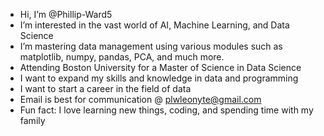 - Hi, I’m @Phillip-Ward5
- I’m interested in the vast world of AI, Machine Learning, and Data Science
- I’m mastering data management using various modules such as matplotlib, numpy, pandas, PCA, and much more. 
- Attending Boston University for a Master of Science in Data Science
- I want to expand my skills and knowledge in data and programming
- I want to start a career in the field of data
- Email is best for communication @ plwleonyte@gmail.com
- Fun fact: I love learning new things, coding, and spending time with my family
